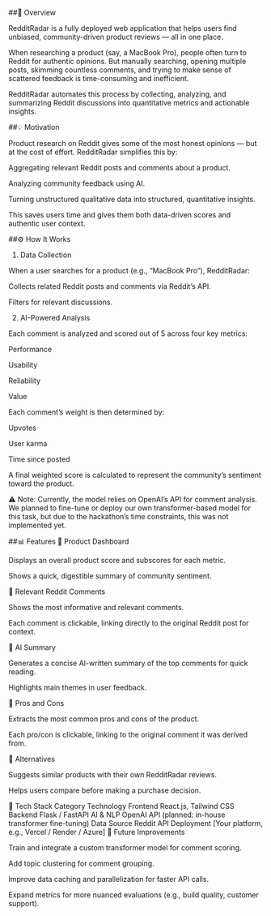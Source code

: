 ##🚀 Overview

RedditRadar is a fully deployed web application that helps users find unbiased, community-driven product reviews — all in one place.

When researching a product (say, a MacBook Pro), people often turn to Reddit for authentic opinions. But manually searching, opening multiple posts, skimming countless comments, and trying to make sense of scattered feedback is time-consuming and inefficient.

RedditRadar automates this process by collecting, analyzing, and summarizing Reddit discussions into quantitative metrics and actionable insights.

##💡 Motivation

Product research on Reddit gives some of the most honest opinions — but at the cost of effort. RedditRadar simplifies this by:

Aggregating relevant Reddit posts and comments about a product.

Analyzing community feedback using AI.

Turning unstructured qualitative data into structured, quantitative insights.

This saves users time and gives them both data-driven scores and authentic user context.

##⚙️ How It Works
1. Data Collection

When a user searches for a product (e.g., “MacBook Pro”), RedditRadar:

Collects related Reddit posts and comments via Reddit’s API.

Filters for relevant discussions.

2. AI-Powered Analysis

Each comment is analyzed and scored out of 5 across four key metrics:

Performance

Usability

Reliability

Value

Each comment’s weight is then determined by:

Upvotes

User karma

Time since posted

A final weighted score is calculated to represent the community’s sentiment toward the product.

⚠️ Note: Currently, the model relies on OpenAI’s API for comment analysis. We planned to fine-tune or deploy our own transformer-based model for this task, but due to the hackathon’s time constraints, this was not implemented yet.

##📊 Features
🔹 Product Dashboard

Displays an overall product score and subscores for each metric.

Shows a quick, digestible summary of community sentiment.

🔹 Relevant Reddit Comments

Shows the most informative and relevant comments.

Each comment is clickable, linking directly to the original Reddit post for context.

🔹 AI Summary

Generates a concise AI-written summary of the top comments for quick reading.

Highlights main themes in user feedback.

🔹 Pros and Cons

Extracts the most common pros and cons of the product.

Each pro/con is clickable, linking to the original comment it was derived from.

🔹 Alternatives

Suggests similar products with their own RedditRadar reviews.

Helps users compare before making a purchase decision.

🧠 Tech Stack
Category	Technology
Frontend	React.js, Tailwind CSS
Backend	Flask / FastAPI
AI & NLP	OpenAI API (planned: in-house transformer fine-tuning)
Data Source	Reddit API
Deployment	[Your platform, e.g., Vercel / Render / Azure]
🧩 Future Improvements

Train and integrate a custom transformer model for comment scoring.

Add topic clustering for comment grouping.

Improve data caching and parallelization for faster API calls.

Expand metrics for more nuanced evaluations (e.g., build quality, customer support).
